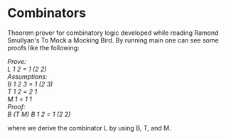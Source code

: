 # Combinators
Theorem prover for combinatory logic developed while reading Ramond Smullyan's To Mock a Mocking Bird. 
By running main one can see some proofs like the following: 

  *Prove:  
  L 1 2 = 1 (2 2)  
  Assumptions:   
  B 1 2 3 = 1 (2 3)  
  T 1 2 = 2 1  
  M 1 = 1 1  
  Proof:   
  B (T M) B 1 2 = 1 (2 2)*  

where we derive the combinator L by using B, T, and M.
